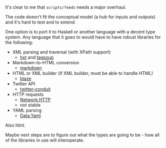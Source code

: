 It's clear to me that `scripts/feeds` needs a major overhaul.

The code doesn't fit the conceptual model (a hub for inputs and outputs) and it's hard to test and to extend.

One option is to port it to Haskell or another language with a decent type system. Any language that it goes to would have to have robust libraries for the following:
* XML parsing and traversal (with XPath support)
	* [hxt]() and [tagsoup](https://github.com/ndmitchell/tagsoup)
* Markdown-to-HTML conversion
	* [markdown](https://github.com/snoyberg/markdown)
* HTML or XML builder (if XML builder, must be able to handle HTML)
	* [blaze](https://github.com/jaspervdj/blaze-html)
* Twitter API
	* [twitter-conduit](https://github.com/himura/twitter-conduit)
* HTTP requests
	* [Network.HTTP](http://hackage.haskell.org/package/HTTP-4000.0.9/docs/Network-HTTP.html)
	* not stable
* YAML parsing
	* [Data.Yaml](https://hackage.haskell.org/package/yaml-0.8.1/docs/Data-Yaml.html)

Also hlint.

Maybe next steps are to figure out what the types are going to be - how all of the libraries in use will interoperate.


